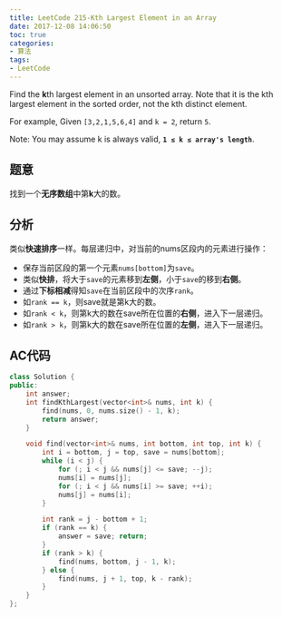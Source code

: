 ```yaml
---
title: LeetCode 215-Kth Largest Element in an Array
date: 2017-12-08 14:06:50
toc: true
categories: 
- 算法
tags:
- LeetCode
---
```

Find the **k**th largest element in an unsorted array. Note that it is the kth largest element in the sorted order, not the kth distinct element.

For example,
Given `[3,2,1,5,6,4]` and `k = 2`, return `5`.

Note: 
You may assume k is always valid, **`1 ≤ k ≤ array's length`**.

## 题意
找到一个**无序数组**中第**k**大的数。

## 分析
类似**快速排序**一样。每层递归中，对当前的nums区段内的元素进行操作：

* 保存当前区段的第一个元素`nums[bottom]`为`save`。
* 类似**快排**，将大于`save`的元素移到**左侧**，小于`save`的移到**右侧**。
* 通过**下标相减**得知`save`在当前区段中的次序`rank`。
* 如`rank == k`，则save就是第k大的数。
* 如`rank < k`，则第k大的数在save所在位置的**右侧**，进入下一层递归。
* 如`rank > k`，则第k大的数在save所在位置的**左侧**，进入下一层递归。

## AC代码

```cpp
class Solution {
public:
    int answer;
    int findKthLargest(vector<int>& nums, int k) {
        find(nums, 0, nums.size() - 1, k);
        return answer;
    }

    void find(vector<int>& nums, int bottom, int top, int k) {
        int i = bottom, j = top, save = nums[bottom];
        while (i < j) {
            for (; i < j && nums[j] <= save; --j);
            nums[i] = nums[j];
            for (; i < j && nums[i] >= save; ++i);
            nums[j] = nums[i];
        }

        int rank = j - bottom + 1;
        if (rank == k) {
            answer = save; return;
        }
        if (rank > k) {
            find(nums, bottom, j - 1, k);
        } else {
            find(nums, j + 1, top, k - rank);
        }
    }
};
```